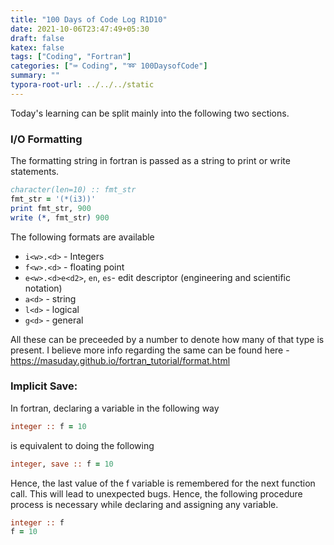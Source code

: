 ```yaml
---
title: "100 Days of Code Log R1D10"
date: 2021-10-06T23:47:49+05:30
draft: false
katex: false
tags: ["Coding", "Fortran"]
categories: ["⌨️ Coding", "➿ 100DaysofCode"]
summary: ""
typora-root-url: ../../../static
---
```


Today's learning can be split mainly into the following two sections.

### I/O Formatting

The formatting string in fortran is passed as a string to print or write statements.

```fortran
character(len=10) :: fmt_str
fmt_str = '(*(i3))'
print fmt_str, 900
write (*, fmt_str) 900
```

The following formats are available

- `i<w>.<d>` - Integers
- `f<w>.<d>` - floating point
- `e<w>.<d>e<d2>`, `en`, `es`- edit descriptor (engineering and scientific notation)
- `a<d>` - string
- `l<d>` - logical
- `g<d>` - general

All these can be preceeded by a number to denote how many of that type is present. I believe more info regarding the same can be found here - https://masuday.github.io/fortran_tutorial/format.html

### Implicit Save:

In fortran, declaring a variable in the following way

```fortran
integer :: f = 10
```

is equivalent to doing the following

```fortran
integer, save :: f = 10
```

Hence, the last value of the f variable is remembered for the next function call. This will lead to unexpected bugs. Hence, the following procedure process is necessary while declaring and assigning any variable.

```fortran
integer :: f
f = 10
```



